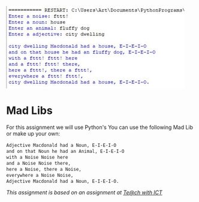 ![](MadLibs.JPG)    
# Mad Libs
For this assignment we will use Python's 
You can use the following Mad Lib or make up your own:
```text
Adjective Macdonald had a Noun, E-I-E-I-O
and on that Noun he had an Animal, E-I-E-I-O
with a Noise Noise here
and a Noise Noise there,
here a Noise, there a Noise,
everywhere a Noise Noise,
Adjective Macdonald had a Noun, E-I-E-I-O.
```



*This assignment is based on an assignment at [Te@ch with ICT](https://www.teachwithict.com/mad_libs.html)*
